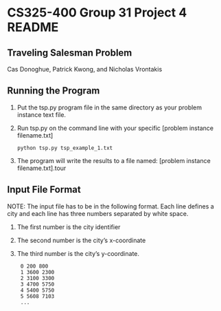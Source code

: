 # CS325-400 Group 31 Project 4 README
## Traveling Salesman Problem
Cas Donoghue, Patrick Kwong, and Nicholas Vrontakis

## Running the Program
1. Put the tsp.py program file in the same directory as your problem instance text file.
2. Run tsp.py on the command line with your specific [problem instance filename.txt]

   ```
   python tsp.py tsp_example_1.txt
   ```
3. The program will write the results to a file named: [problem instance filename.txt].tour

## Input File Format
NOTE: The input file has to be in the following format. Each line defines a city and each line has three numbers separated by white space.
1. The first number is the city identifier
2. The second number is the city’s x-coordinate
3. The third number is the city’s y-coordinate.

   ```
    0 200 800
	1 3600 2300
	2 3100 3300
	3 4700 5750
	4 5400 5750
	5 5608 7103
	...
   ```